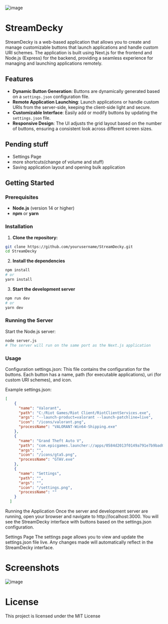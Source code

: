 ![image](https://github.com/user-attachments/assets/366b27da-289f-43b8-a3d5-ea4124131bed)

# StreamDecky

StreamDecky is a web-based application that allows you to create and manage customizable buttons that launch applications and handle custom URI schemes. The application is built using Next.js for the frontend and Node.js (Express) for the backend, providing a seamless experience for managing and launching applications remotely.

## Features

- **Dynamic Button Generation**: Buttons are dynamically generated based on a `settings.json` configuration file.
- **Remote Application Launching**: Launch applications or handle custom URIs from the server-side, keeping the client-side light and secure.
- **Customizable Interface**: Easily add or modify buttons by updating the `settings.json` file.
- **Responsive Design**: The UI adjusts the grid layout based on the number of buttons, ensuring a consistent look across different screen sizes.

## Pending stuff

- Settings Page
- more shortcuts(change of volume and stuff)
- Saving application layout and opening bulk application

## Getting Started

### Prerequisites

- **Node.js** (version 14 or higher)
- **npm** or **yarn**

### Installation

1. **Clone the repository:**

```bash
git clone https://github.com/yourusername/StreamDecky.git
cd StreamDecky
```
2. **Install the dependencies**
```bash
npm install
# or
yarn install
```
3. **Start the development server**
```bash
npm run dev
# or
yarn dev
```
### Running the Server
Start the Node.js server:
```bash
node server.js
# The server will run on the same port as the Next.js application
```

### Usage
Configuration
settings.json: This file contains the configuration for the buttons. Each button has a name, path (for executable applications), uri (for custom URI schemes), and icon.

Example settings.json:

```json
[
    {
      "name": "Valorant",
      "path": "C:/Riot Games/Riot Client/RiotClientServices.exe",
      "args": "--launch-product=valorant --launch-patchline=live",
      "icon": "/icons/valorant.png",
      "processName": "VALORANT-Win64-Shipping.exe"
    },
    {
      "name": "Grand Theft Auto V",
      "path": "com.epicgames.launcher://apps/0584d2013f0149a791e7b9bad0eec102%3A6e563a2c0f5f46e3b4e88b5f4ed50cca%3A9d2d0eb64d5c44529cece33fe2a46482?action=launch&silent=true",
      "args": "",
      "icon": "/icons/gta5.png",
      "processName": "GTAV.exe"
    },
    {
      "name": "Settings",
      "path": "",
      "args": "",
      "icon": "/settings.png",
      "processName": ""
    }
  ]
```
Running the Application
Once the server and development server are running, open your browser and navigate to http://localhost:3000. You will see the StreamDecky interface with buttons based on the settings.json configuration.

Settings Page
The settings page allows you to view and update the settings.json file live. Any changes made will automatically reflect in the StreamDecky interface.

# Screenshots

![image](https://github.com/user-attachments/assets/8af8d9db-68bf-4bc3-ae1a-58477dc4389c)


# License
This project is licensed under the MIT License
